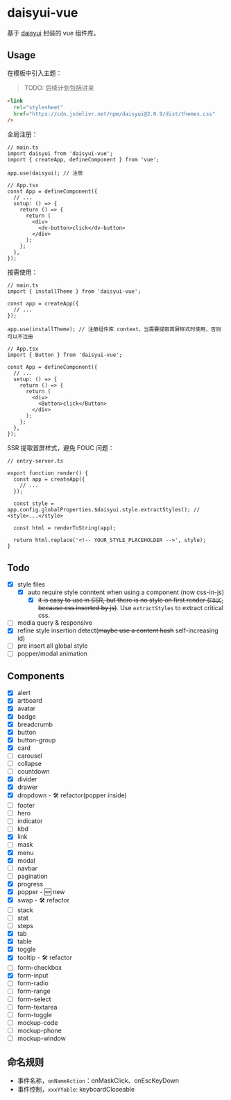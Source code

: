 # daisyui-vue

基于 [daisyui](https://github.com/saadeghi/daisyui) 封装的 vue 组件库。

## Usage

在模板中引入主题：

> TODO: 后续计划包括进来

```html
<link
  rel="stylesheet"
  href="https://cdn.jsdelivr.net/npm/daisyui@2.0.9/dist/themes.css"
/>
```

全局注册：

```tsx
// main.ts
import daisyui from 'daisyui-vue';
import { createApp, defineComponent } from 'vue';

app.use(daisyui); // 注册

// App.tsx
const App = defineComponent({
  // ...
  setup: () => {
    return () => {
      return (
        <div>
          <dv-button>click</dv-button>
        </div>
      );
    };
  },
});
```

按需使用：

```tsx
// main.ts
import { installTheme } from 'daisyui-vue';

const app = createApp({
  // ...
});

app.use(installTheme); // 注册组件库 context，当需要提取首屏样式时使用，否则可以不注册

// App.tsx
import { Button } from 'daisyui-vue';

const App = defineComponent({
  // ...
  setup: () => {
    return () => {
      return (
        <div>
          <Button>click</Button>
        </div>
      );
    };
  },
});
```

SSR 提取首屏样式，避免 FOUC 问题：

```tsx
// entry-server.ts

export function render() {
  const app = createApp({
    // ...
  });

  const style = app.config.globalProperties.$daisyui.style.extractStyles(); // <style>...</style>

  const html = renderToString(app);

  return html.replace('<!-- YOUR_STYLE_PLACEHOLDER -->', style);
}
```

## Todo

- [x] style files
  - [x] auto require style conntent when using a component (now css-in-js)
    - [x] ~~it is easy to use in SSR, but there is no style on first render (`FOUC`, because css inserted by js)~~. Use `extractStyles` to extract critical css.
- [ ] media query & responsive
- [x] refine style insertion detect(~~maybe use a content hash~~ self-increasing id)
- [ ] pre insert all global style
- [ ] popper/modal animation

## Components

- [x] alert
- [x] artboard
- [x] avatar
- [x] badge
- [x] breadcrumb
- [x] button
- [x] button-group
- [x] card
- [ ] carousel
- [ ] collapse
- [ ] countdown
- [x] divider
- [x] drawer
- [x] dropdown - 🛠 refactor(popper inside)
- [ ] footer
- [ ] hero
- [ ] indicator
- [ ] kbd
- [x] link
- [ ] mask
- [x] menu
- [x] modal
- [ ] navbar
- [ ] pagination
- [x] progress
- [x] popper - 🆕 new
- [x] swap - 🛠 refactor
- [ ] stack
- [ ] stat
- [ ] steps
- [x] tab
- [x] table
- [x] toggle
- [x] tooltip - 🛠 refactor
- [ ] form-checkbox
- [x] form-input
- [ ] form-radio
- [ ] form-range
- [ ] form-select
- [ ] form-textarea
- [ ] form-toggle
- [ ] mockup-code
- [ ] mockup-phone
- [ ] mockup-window

## 命名规则

- 事件名称，`onNameAction`：onMaskClick、onEscKeyDown
- 事件控制，`xxxYYable`: keyboardCloseable
